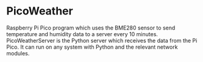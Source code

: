 # PicoWeather
Raspberry Pi Pico program which uses the BME280 sensor to send temperature and humidity data to a server every 10 minutes.
PicoWeatherServer is the Python server which receives the data from the Pi Pico. It can run on any system with Python and the relevant network modules.

